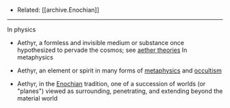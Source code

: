 
- Related: [[archive.Enochian]]

---

In physics

- Aethyr, a formless and invisible medium or substance once hypothesized to pervade the cosmos; see [aether theories](https://en.wikipedia.org/wiki/Aether_theories "Aether theories")
  In metaphysics

- Aethyr, an element or spirit in many forms of [metaphysics](https://en.wikipedia.org/wiki/Metaphysics "Metaphysics") and [occultism](https://en.wikipedia.org/wiki/Occultism "Occultism")
- Aethyr, in the [Enochian](https://en.wikipedia.org/wiki/Enochian "Enochian") tradition, one of a succession of worlds (or "planes") viewed as surrounding, penetrating, and extending beyond the material world
